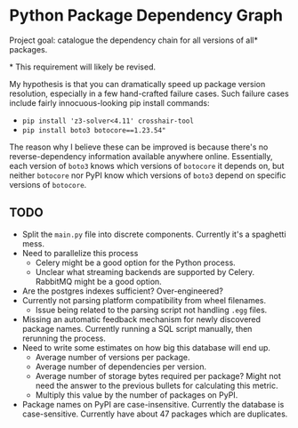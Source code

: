 # Python Package Dependency Graph

Project goal: catalogue the dependency chain for all versions of all* packages.

\* This requirement will likely be revised.

My hypothesis is that you can dramatically speed up package version resolution, especially in a few hand-crafted failure cases. Such failure cases include fairly innocuous-looking pip install commands:

- `pip install 'z3-solver<4.11' crosshair-tool`
- `pip install boto3 botocore==1.23.54"`

The reason why I believe these can be improved is because there's no reverse-dependency information available anywhere online. Essentially, each version of `boto3` knows which versions of `botocore` it depends on, but neither `botocore` nor PyPI know which versions of `boto3` depend on specific versions of `botocore`.

## TODO

- Split the `main.py` file into discrete components. Currently it's a spaghetti mess.
- Need to parallelize this process
  - Celery might be a good option for the Python process.
  - Unclear what streaming backends are supported by Celery. RabbitMQ might be a good option.
- Are the postgres indexes sufficient? Over-engineered?
- Currently not parsing platform compatibility from wheel filenames.
  - Issue being related to the parsing script not handling `.egg` files.
- Missing an automatic feedback mechanism for newly discovered package names. Currently running a SQL script manually, then rerunning the process.
- Need to write some estimates on how big this database will end up.
  - Average number of versions per package.
  - Average number of dependencies per version.
  - Average number of storage bytes required per package? Might not need the answer to the previous bullets for calculating this metric.
  - Multiply this value by the number of packages on PyPI.
- Package names on PyPI are case-insensitive. Currently the database is case-sensitive. Currently have about 47 packages which are duplicates.
